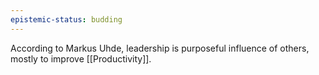 ```yaml
---
epistemic-status: budding
---
```


According to Markus Uhde, leadership is purposeful influence of others, mostly to improve [[Productivity]].